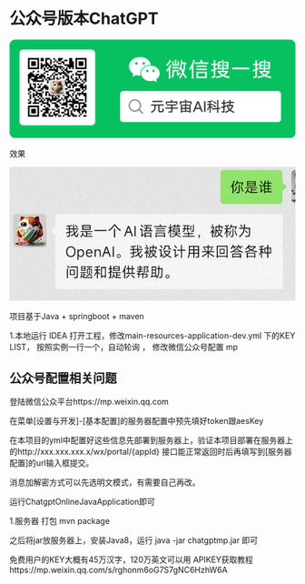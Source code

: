 # 公众号版本ChatGPT



![](pic/ailogo.png)

效果

![](pic/s2.jpg)







项目基于Java  + springboot + maven

1.本地运行
IDEA 打开工程，修改main-resources-application-dev.yml 下的KEY LIST， 按照实例一行一个，自动轮询 ， 
修改微信公众号配置 mp

## 公众号配置相关问题
登陆微信公众平台https://mp.weixin.qq.com

在菜单[设置与开发]-[基本配置]的服务器配置中预先填好token跟aesKey

在本项目的yml中配置好这些信息先部署到服务器上，验证本项目部署在服务器上的http://xxx.xxx.xxx.x/wx/portal/{appId} 接口能正常返回时后再填写到[服务器配置]的url输入框提交。

消息加解密方式可以先选明文模式，有需要自己再改。

运行ChatgptOnlineJavaApplication即可



1.服务器
打包
mvn package

之后将jar放服务器上，安装Java8，运行
java -jar chatgptmp.jar
即可


免费用户的KEY大概有45万汉字，120万英文可以用
APIKEY获取教程https://mp.weixin.qq.com/s/rghonm6oG7S7gNC6HzhW6A
